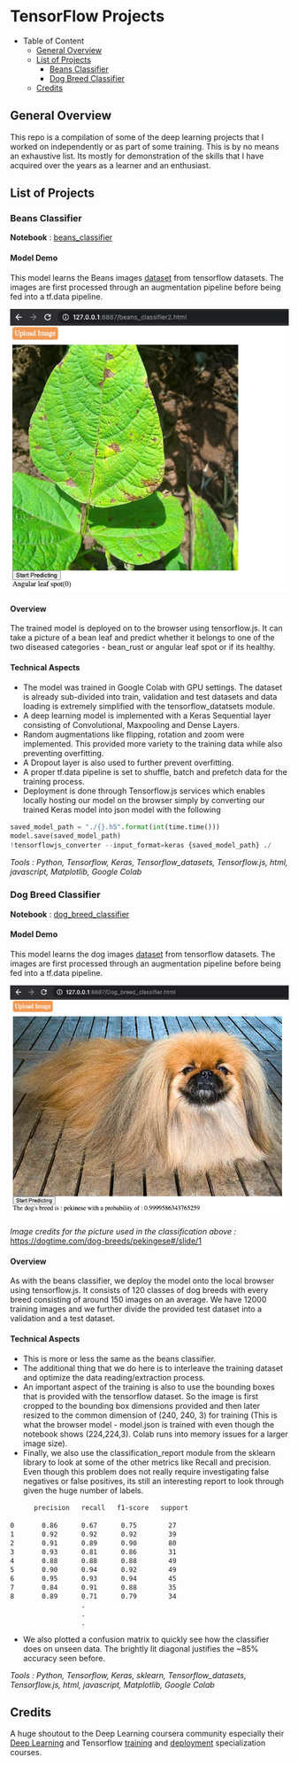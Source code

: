 # TensorFlow Projects

- Table of Content
  * [General Overview](#genoverview)
  * [List of Projects](#list_of_projects)
    + [Beans Classifier](#beans_classifier)
    + [Dog Breed Classifier](#dog_breed_classifier)
  * [Credits](#credits)

## General Overview
This repo is a compilation of some of the deep learning projects that I worked on independently or as part of some training. This is by no means an exhaustive list. Its mostly for demonstration of the skills that I have acquired over the years as a learner and an enthusiast.

## List of Projects

### Beans Classifier

**Notebook** : [beans_classifier](https://github.com/jyotisman-ds/TensorFlow_projects/blob/main/Beans_Classifier/Beans_fullCalssifier.ipynb)

#### Model Demo
This model learns the Beans images [dataset](https://www.tensorflow.org/datasets/catalog/beans) from tensorflow datasets. The images are first processed through an augmentation pipeline before being fed into  a tf.data pipeline.

![Browser Model](/images/PredictingBeans.png)

#### Overview
The trained model is deployed on to the browser using tensorflow.js. It can take a picture of a bean leaf and predict whether it belongs to one of the two diseased categories - bean_rust or angular leaf spot or if its healthy.  

#### Technical Aspects
- The model was trained in Google Colab with GPU settings. The dataset is already sub-divided into train, validation and test datasets and data loading is extremely simplified with the tensorflow_datatsets module.
- A deep learning model is implemented with a Keras Sequential layer consisting of Convolutional, Maxpooling and Dense Layers.
- Random augmentations like flipping, rotation and zoom were implemented. This provided more variety to the training data while also preventing overfitting.
- A Dropout layer is also used to further prevent overfitting.
- A proper tf.data pipeline is set to shuffle, batch and prefetch data for the training process.
- Deployment is done through Tensorflow.js services which enables locally hosting our model on the browser simply by converting our trained Keras model into json model with the following
```python
saved_model_path = "./{}.h5".format(int(time.time()))
model.save(saved_model_path)
!tensorflowjs_converter --input_format=keras {saved_model_path} ./
```
_Tools : Python, Tensorflow, Keras, Tensorflow_datasets, Tensorflow.js, html, javascript, Matplotlib, Google Colab_

### Dog Breed Classifier

**Notebook** : [dog_breed_classifier](https://github.com/jyotisman-ds/TensorFlow_projects/blob/main/Dog_breed_classifier/Dog_breed_classifier_optimized.ipynb)

#### Model Demo
This model learns the dog images [dataset](https://www.tensorflow.org/datasets/catalog/stanford_dogs) from tensorflow datasets. The images are first processed through an augmentation pipeline before being fed into  a tf.data pipeline.

![Browser Model](/images/dog_breed.png)

_Image credits for the picture used in the classification above :_ https://dogtime.com/dog-breeds/pekingese#/slide/1

#### Overview
As with the beans classifier, we deploy the model onto the local browser using tensorflow.js. It consists of 120 classes of dog breeds with every breed consisting of around 150 images on an average. We have 12000 training images and we further divide the provided test dataset into a validation and a test dataset.

#### Technical Aspects
- This is more or less the same as the beans classifier.
- The additional thing that we do here is to interleave the training dataset and optimize the data reading/extraction process.
- An important aspect of the training is also to use the bounding boxes that is provided with the tensorflow dataset. So the image is first cropped to the bounding box dimensions provided and then later resized to the common dimension of (240, 240, 3) for training (This is what the browser model - model.json is trained with even though the notebook shows (224,224,3). Colab runs into memory issues for a larger image size).
- Finally, we also use the classification_report module from the sklearn library to look at some of the other metrics like Recall and precision. Even though this problem does not really require investigating false negatives or false positives, its still an interesting report to look through given the huge number of labels.

```
      precision   recall   f1-score   support

0       0.86      0.67      0.75        27
1       0.92      0.92      0.92        39
2       0.91      0.89      0.90        80
3       0.93      0.81      0.86        31
4       0.88      0.88      0.88        49
5       0.90      0.94      0.92        49
6       0.95      0.93      0.94        45
7       0.84      0.91      0.88        35
8       0.89      0.71      0.79        34
                  .
                  .
                  .
```

- We also plotted a confusion matrix to quickly see how the classifier does on unseen data. The brightly lit diagonal justifies the ~85% accuracy seen before.  

_Tools : Python, Tensorflow, Keras, sklearn, Tensorflow_datasets, Tensorflow.js, html, javascript, Matplotlib, Google Colab_

## Credits
A huge shoutout to the Deep Learning coursera community especially their [Deep Learning](https://www.coursera.org/specializations/deep-learning) and Tensorflow [training](https://www.coursera.org/professional-certificates/tensorflow-in-practice) and [deployment](https://www.coursera.org/specializations/tensorflow-data-and-deployment) specialization courses.
